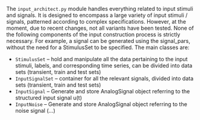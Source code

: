 The `input_architect.py` module handles everything related to input stimuli and signals. It is
designed to encompass a large variety of input stimuli / signals, patterned according to complex
specifications. However, at the moment, due to recent changes, not all variants have been tested.
None of the following components of the input construction process is strictly necessary. For example,
a signal can be generated using the signal_pars, without the need for a StimulusSet to be specified.
The main classes are:

* `StimulusSet` – hold and manipulate all the data pertaining to the input stimuli, labels, and
corresponding time series, can be divided into data sets (transient, train and test sets)
* `InputSignalSet` – container for all the relevant signals, divided into data sets (transient, train
and test sets)
* `InputSignal` – Generate and store AnalogSignal object referring to the structured input
signal u(t)
* `InputNoise` – Generate and store AnalogSignal object referring to the noise signal
(...)